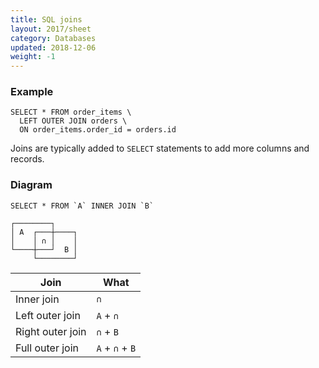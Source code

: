 ```yaml
---
title: SQL joins
layout: 2017/sheet
category: Databases
updated: 2018-12-06
weight: -1
---
```


### Example

```
SELECT * FROM order_items \
  LEFT OUTER JOIN orders \
  ON order_items.order_id = orders.id
```


Joins are typically added to `SELECT` statements to add more columns and records.

### Diagram

```
SELECT * FROM `A` INNER JOIN `B`
```


```
┌────────┐
│ A  ┌───┼────┐
│    │ ∩ │    │
└────┼───┘  B │
     └────────┘
```


| Join             | What            |
| ----             | ----            |
| Inner join       | `∩`             |
| Left outer join  | `A` + `∩`       |
| Right outer join | `∩` + `B`       |
| Full outer join  | `A` + `∩` + `B` |
